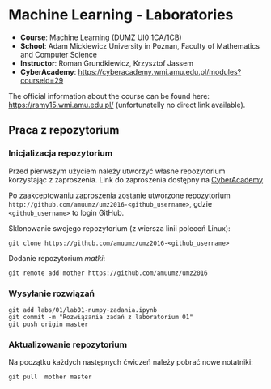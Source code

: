 # Machine Learning - Laboratories

* **Course**: Machine Learning (DUMZ UI0 1CA/1CB)
* **School**: Adam Mickiewicz University in Poznan, Faculty of Mathematics and Computer Science
* **Instructor**: Roman Grundkiewicz, Krzysztof Jassem
* **CyberAcademy**: https://cyberacademy.wmi.amu.edu.pl/modules?courseId=29

The official information about the course can be found here:
https://ramy15.wmi.amu.edu.pl/ (unfortunatelly no direct link available).


## Praca z repozytorium

### Inicjalizacja repozytorium

Przed pierwszym użyciem należy utworzyć własne repozytorium korzystając z
zaproszenia. Link do zaproszenia dostępny na
[CyberAcademy](https://cyberacademy.wmi.amu.edu.pl/sections?moduleId=36)

Po zaakceptowaniu zaproszenia zostanie utworzone repozytorium
`http://github.com/amuumz/umz2016-<github_username>`, gdzie `<github_username>`
to login GitHub.

Sklonowanie swojego repozytorium (z wiersza linii poleceń Linux):

    git clone https://github.com/amuumz/umz2016-<github_username>

Dodanie repozytorium _matki_:

    git remote add mother https://github.com/amuumz/umz2016

### Wysyłanie rozwiązań

    git add labs/01/lab01-numpy-zadania.ipynb
    git commit -m "Rozwiązania zadań z laboratorium 01"
    git push origin master

### Aktualizowanie repozytorium

Na początku każdych następnych ćwiczeń należy pobrać nowe notatniki:

    git pull  mother master

